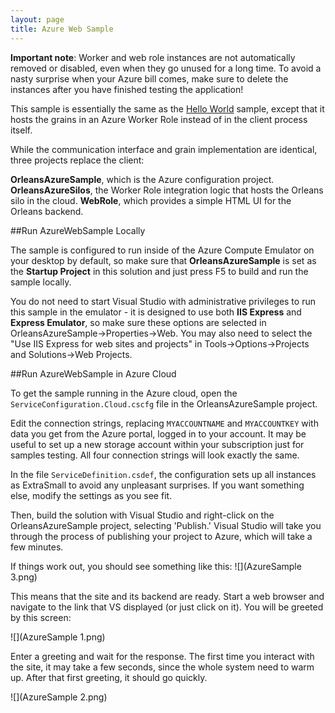 ```yaml
---
layout: page
title: Azure Web Sample
---
```



**Important note**: Worker and web role instances are not automatically removed or disabled, even when they go unused for a long time. To avoid a nasty surprise when your Azure bill comes, make sure to delete the instances after you have finished testing the application!

This sample is essentially the same as the [Hello World](Hello-World) sample, except that it hosts the grains in an Azure Worker Role instead of in the client process itself.

While the communication interface and grain implementation are identical, three projects replace the client:

**OrleansAzureSample**, which is the Azure configuration project.
**OrleansAzureSilos**, the Worker Role integration logic that hosts the Orleans silo in the cloud.
**WebRole**, which provides a simple HTML UI for the Orleans backend.

##Run AzureWebSample Locally

The sample is configured to run inside of the Azure Compute Emulator on your desktop by default, so make sure that **OrleansAzureSample** is set as the **Startup Project** in this solution and just press F5 to build and run the sample locally. 

You do not need to start Visual Studio with administrative privileges to run this sample in the emulator - it is designed to use both **IIS Express** and **Express Emulator**, so make sure these options are selected in OrleansAzureSample->Properties->Web. 
You may also need to select the "Use IIS Express for web sites and projects" in Tools->Options->Projects and Solutions->Web Projects. 

##Run AzureWebSample in Azure Cloud

To get the sample running in the Azure cloud, open the `ServiceConfiguration.Cloud.cscfg` file in the OrleansAzureSample project.

Edit the connection strings, replacing `MYACCOUNTNAME` and `MYACCOUNTKEY` with data you get from the Azure portal, logged in to your account. It may be useful to set up a new storage account within your subscription just for samples testing. All four connection strings will look exactly the same.

In the file `ServiceDefinition.csdef`, the configuration sets up all instances as ExtraSmall to avoid any unpleasant surprises. If you want something else, modify the settings as you see fit.

Then, build the solution with Visual Studio and right-click on the OrleansAzureSample project, selecting 'Publish.' Visual Studio will take you through the process of publishing your project to Azure, which will take a few minutes.

If things work out, you should see something like this:
![](AzureSample 3.png)

This means that the site and its backend are ready. Start a web browser and navigate to the link that VS displayed (or just click on it). You will be greeted by this screen:

![](AzureSample 1.png)


 Enter a greeting and wait for the response. The first time you interact with the site, it may take a few seconds, since the whole system need to warm up. After that first greeting, it should go quickly.

![](AzureSample 2.png)




